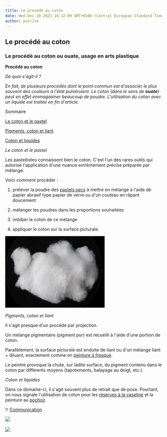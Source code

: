 ```yaml
---
title: Le procédé au coton
date: Wed Dec 20 2023 16:32:09 GMT+0100 (Central European Standard Time)
author: postite
---
```


## Le procédé au coton
### Le procédé au coton ou ouate, usage en arts plastique
 **Procédé au coton**

_De quoi s'agit-il ?_

_En fait, de plusieurs procédés dont le point commun est d'associer le plus souvent des couleurs à l'état pulvérulent. Le coton (dans le sens de **ouate**) peut en effet emmagasiner beaucoup de poudre. L'utilisation du coton avec un liquide est traitée en fin d'article._

Sommaire

[Le coton et le pastel](coton.html#lecotonetlepastel)

[Pigments, coton et liant](coton.html#pigmentscotonetliant)

[Coton et liquides](coton.html#cotonetliquides)

_Le coton et le pastel_

Les pastellistes connaissent bien le coton. C'est l'un des rares outils qui autorise l'application d'une nuance extrêmement précise préparée par mélange.

Voici comment procéder :

1.  prélever la poudre des [pastels secs](pastelssecs.html) à mettre en mélange à l'aide de papier abrasif type papier de verre ou d'un couteau en râpant doucement
    
2.  mélanger les poudres dans les proportions souhaitées
    
3.  imbiber le coton de ce mélange
    
4.  appliquer le coton sur la surface picturale.
    

![](images/ouate.jpg)

_Pigments, coton et liant_

Il s'agit presque d'un procédé par projection.

Un mélange pigmentaire (pigment pur) est recueilli à l'aide d'une portion de coton.

Parallèlement, la surface picturale est enduite de liant ou d'un mélange liant + diluant, exactement comme en [peinture à fresque](fresque.html).

Le peintre provoque la chute, sur ladite surface, du pigment contenu dans le coton par différents moyens (tapotements, balayage au doigt, etc.).

_Coton et liquides_

Dans ce domaine-ci, il s'agit souvent plus de retrait que de pose. Pourtant, on nous signale l'utilisation de coton pour les [réserves à la vaseline](cirereserves.html) et la peinture au [pochoir](pochoir.html).



![](images/flechebas.gif) [Communication](http://www.artrealite.com/annonceurs.htm) 

[![](https://cbonvin.fr/sites/regie.artrealite.com/visuels/campagne1.png)](index-2.html#20131014)

![](https://cbonvin.fr/sites/regie.artrealite.com/visuels/campagne2.png)